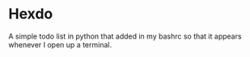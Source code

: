 
# Hexdo

A simple todo list in python that added in my bashrc so that it appears whenever
I open up a terminal.
